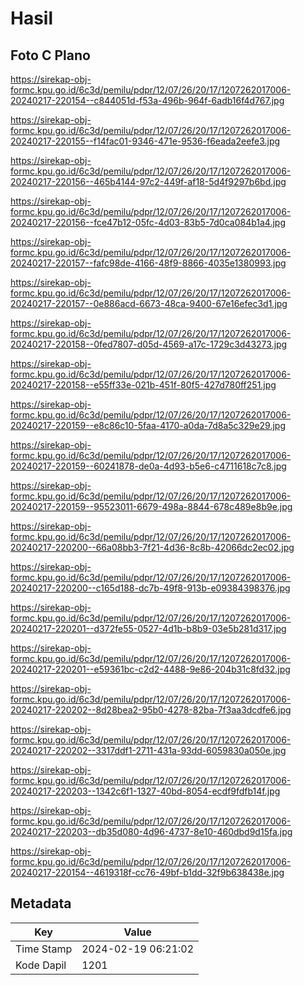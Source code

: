 # Hasil

## Foto C Plano

https://sirekap-obj-formc.kpu.go.id/6c3d/pemilu/pdpr/12/07/26/20/17/1207262017006-20240217-220154--c844051d-f53a-496b-964f-6adb16f4d767.jpg

https://sirekap-obj-formc.kpu.go.id/6c3d/pemilu/pdpr/12/07/26/20/17/1207262017006-20240217-220155--f14fac01-9346-471e-9536-f6eada2eefe3.jpg

https://sirekap-obj-formc.kpu.go.id/6c3d/pemilu/pdpr/12/07/26/20/17/1207262017006-20240217-220156--465b4144-97c2-449f-af18-5d4f9297b6bd.jpg

https://sirekap-obj-formc.kpu.go.id/6c3d/pemilu/pdpr/12/07/26/20/17/1207262017006-20240217-220156--fce47b12-05fc-4d03-83b5-7d0ca084b1a4.jpg

https://sirekap-obj-formc.kpu.go.id/6c3d/pemilu/pdpr/12/07/26/20/17/1207262017006-20240217-220157--fafc98de-4166-48f9-8866-4035e1380993.jpg

https://sirekap-obj-formc.kpu.go.id/6c3d/pemilu/pdpr/12/07/26/20/17/1207262017006-20240217-220157--0e886acd-6673-48ca-9400-67e16efec3d1.jpg

https://sirekap-obj-formc.kpu.go.id/6c3d/pemilu/pdpr/12/07/26/20/17/1207262017006-20240217-220158--0fed7807-d05d-4569-a17c-1729c3d43273.jpg

https://sirekap-obj-formc.kpu.go.id/6c3d/pemilu/pdpr/12/07/26/20/17/1207262017006-20240217-220158--e55ff33e-021b-451f-80f5-427d780ff251.jpg

https://sirekap-obj-formc.kpu.go.id/6c3d/pemilu/pdpr/12/07/26/20/17/1207262017006-20240217-220159--e8c86c10-5faa-4170-a0da-7d8a5c329e29.jpg

https://sirekap-obj-formc.kpu.go.id/6c3d/pemilu/pdpr/12/07/26/20/17/1207262017006-20240217-220159--60241878-de0a-4d93-b5e6-c4711618c7c8.jpg

https://sirekap-obj-formc.kpu.go.id/6c3d/pemilu/pdpr/12/07/26/20/17/1207262017006-20240217-220159--95523011-6679-498a-8844-678c489e8b9e.jpg

https://sirekap-obj-formc.kpu.go.id/6c3d/pemilu/pdpr/12/07/26/20/17/1207262017006-20240217-220200--66a08bb3-7f21-4d36-8c8b-42066dc2ec02.jpg

https://sirekap-obj-formc.kpu.go.id/6c3d/pemilu/pdpr/12/07/26/20/17/1207262017006-20240217-220200--c165d188-dc7b-49f8-913b-e09384398376.jpg

https://sirekap-obj-formc.kpu.go.id/6c3d/pemilu/pdpr/12/07/26/20/17/1207262017006-20240217-220201--d372fe55-0527-4d1b-b8b9-03e5b281d317.jpg

https://sirekap-obj-formc.kpu.go.id/6c3d/pemilu/pdpr/12/07/26/20/17/1207262017006-20240217-220201--e59361bc-c2d2-4488-9e86-204b31c8fd32.jpg

https://sirekap-obj-formc.kpu.go.id/6c3d/pemilu/pdpr/12/07/26/20/17/1207262017006-20240217-220202--8d28bea2-95b0-4278-82ba-7f3aa3dcdfe6.jpg

https://sirekap-obj-formc.kpu.go.id/6c3d/pemilu/pdpr/12/07/26/20/17/1207262017006-20240217-220202--3317ddf1-2711-431a-93dd-6059830a050e.jpg

https://sirekap-obj-formc.kpu.go.id/6c3d/pemilu/pdpr/12/07/26/20/17/1207262017006-20240217-220203--1342c6f1-1327-40bd-8054-ecdf9fdfb14f.jpg

https://sirekap-obj-formc.kpu.go.id/6c3d/pemilu/pdpr/12/07/26/20/17/1207262017006-20240217-220203--db35d080-4d96-4737-8e10-460dbd9d15fa.jpg

https://sirekap-obj-formc.kpu.go.id/6c3d/pemilu/pdpr/12/07/26/20/17/1207262017006-20240217-220154--4619318f-cc76-49bf-b1dd-32f9b638438e.jpg


## Metadata

| Key        | Value               |
| ---------- | ------------------- |
| Time Stamp | 2024-02-19 06:21:02 |
| Kode Dapil | 1201                |



